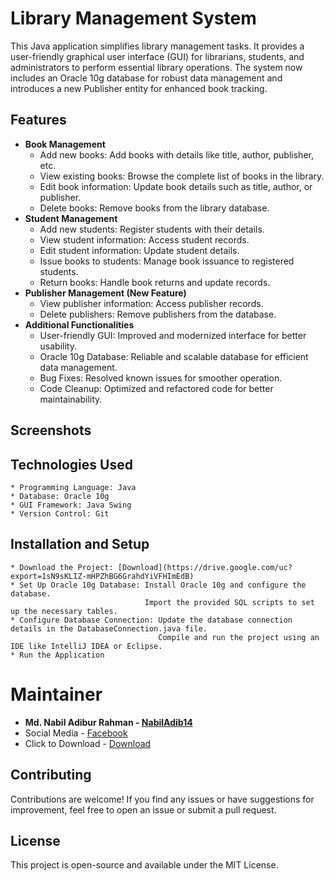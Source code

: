 # Library Management System


This Java application simplifies library management tasks. It provides a user-friendly graphical user interface (GUI) for librarians, students, and administrators to perform essential library operations. The system now includes an Oracle 10g database for robust data management and introduces a new Publisher entity for enhanced book tracking.

## Features

* **Book Management**
    * Add new books: Add books with details like title, author, publisher, etc.
    * View existing books: Browse the complete list of books in the library.
    * Edit book information: Update book details such as title, author, or publisher.
    * Delete books: Remove books from the library database.
* **Student Management**
    * Add new students: Register students with their details.
    * View student information: Access student records.
    * Edit student information: Update student details.
    * Issue books to students: Manage book issuance to registered students.
    * Return books: Handle book returns and update records.
* **Publisher Management (New Feature)**
    * View publisher information: Access publisher records.
    * Delete publishers: Remove publishers from the database.
* **Additional Functionalities**
    * User-friendly GUI: Improved and modernized interface for better usability.
    * Oracle 10g Database: Reliable and scalable database for efficient data management.
    * Bug Fixes: Resolved known issues for smoother operation.
    * Code Cleanup: Optimized and refactored code for better maintainability.

## Screenshots
## Technologies Used
    * Programming Language: Java
    * Database: Oracle 10g
    * GUI Framework: Java Swing
    * Version Control: Git
## Installation and Setup
    * Download the Project: [Download](https://drive.google.com/uc?export=1sN9sKLIZ-mHPZhBG6GrahdYiVFHImEdB)
    * Set Up Oracle 10g Database: Install Oracle 10g and configure the database.
                                  Import the provided SQL scripts to set up the necessary tables.
    * Configure Database Connection: Update the database connection details in the DatabaseConnection.java file.
                                     Compile and run the project using an IDE like IntelliJ IDEA or Eclipse.
    * Run the Application

# Maintainer
* **Md. Nabil Adibur Rahman - [NabilAdib14](https://github.com/NabilAdib14)**
* Social Media - [Facebook](https://www.facebook.com/nabil.adib.1412)
* Click to Download - [Download](https://drive.google.com/uc?export=1sN9sKLIZ-mHPZhBG6GrahdYiVFHImEdB)



## Contributing
Contributions are welcome! If you find any issues or have suggestions for improvement, feel free to open an issue or submit a pull request.

## License
This project is open-source and available under the MIT License.
